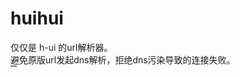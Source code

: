 # huihui
仅仅是 h-ui 的url解析器。<br />
避免原版url发起dns解析，拒绝dns污染导致的连接失败。<br />
<span style='font-size:1px;'><del>名字来源：我家的猫。</del></span>
